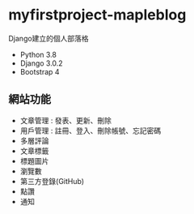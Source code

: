 # myfirstproject-mapleblog

Django建立的個人部落格

- Python 3.8
- Django 3.0.2
- Bootstrap 4

## 網站功能
- 文章管理 : 發表、更新、刪除
- 用戶管理 : 註冊、登入、刪除帳號、忘記密碼
- 多層評論
- 文章標籤
- 標題圖片
- 瀏覽數
- 第三方登錄(GitHub)
- 點讚
- 通知
